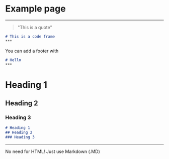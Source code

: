 # Example page
***
> "This is a quote"
```markdown
# This is a code frame
***
```
You can add a footer with
```markdown
# Hello
***
```
# Heading 1
## Heading 2
### Heading 3

```markdown
# Heading 1
## Heading 2
### Heading 3
```
***

No need for HTML! Just use Markdown (.MD)
